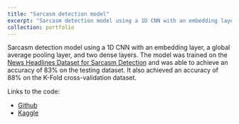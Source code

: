 ```yaml
---
title: "Sarcasm detection model"
excerpt: "Sarcasm detection model using a 1D CNN with an embedding layer, a global average pooling layer, and two dense layers<br/><img src='/images/sarcasm prediction.JPG'>"
collection: portfolio
---
```


Sarcasm detection model using a 1D CNN with an embedding layer, a global average pooling layer, and two dense layers. The model was trained on the [News Headlines Dataset for Sarcasm Detection](https://www.kaggle.com/datasets/rmisra/news-headlines-dataset-for-sarcasm-detection) and was able to achieve an accuracy of 83% on the testing dataset. It also achieved an accuracy of 88% on the K-Fold cross-validation dataset.

Links to the code: 
 - [Github](https://github.com/KaragkounisL/Machine-Learning/blob/main/Sarcasm%20Prediction%20%233%20Experimentation.ipynb)
 - [Kaggle](https://www.kaggle.com/code/leonidaskaragkounis/sarcasm-detection-experimentation)
